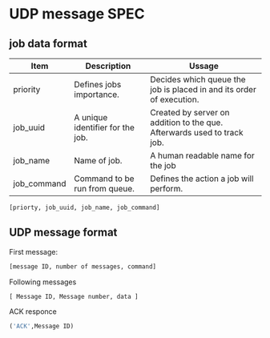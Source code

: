 # UDP message SPEC

## job data format
| Item | Description | Ussage|
|------|-------------|-------|
|priority| Defines jobs importance. | Decides which queue the job is placed in and its order of execution.|
| job_uuid | A unique identifier for the job.| Created by server on addition to the que. Afterwards used to track job.|
| job_name | Name of job. | A human readable name for the job|
| job_command | Command to be run from queue.| Defines the action a job will perform.|


```python
[priorty, job_uuid, job_name, job_command]
```

## UDP message format

First message:
```python
[message ID, number of messages, command]
```
Following messages
```python
[ Message ID, Message number, data ]
```
ACK responce
```python
('ACK',Message ID)
```
